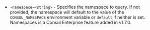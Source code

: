 * `-namespace=<string>` - Specifies the namespace to query. If not provided, the namespace will default
  to the value of the `CONSUL_NAMESPACE` environment variable or `default` if neither is set. Namespaces 
  is a Consul Enterprise feature added in v1.7.0.
